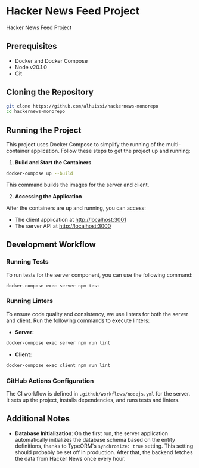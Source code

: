 # Hacker News Feed Project

Hacker News Feed Project

## Prerequisites

- Docker and Docker Compose
- Node v20.1.0
- Git

## Cloning the Repository

```bash
git clone https://github.com/alhuissi/hackernews-monorepo
cd hackernews-monorepo
```

## Running the Project

This project uses Docker Compose to simplify the running of the multi-container application. Follow these steps to get the project up and running:

1. **Build and Start the Containers**

```bash
docker-compose up --build
```

This command builds the images for the server and client.

2. **Accessing the Application**

After the containers are up and running, you can access:
- The client application at [http://localhost:3001](http://localhost:3001)
- The server API at [http://localhost:3000](http://localhost:3000)

## Development Workflow

### Running Tests

To run tests for the server component, you can use the following command:

```bash
docker-compose exec server npm test
```

### Running Linters

To ensure code quality and consistency, we use linters for both the server and client. Run the following commands to execute linters:

- **Server:**

```bash
docker-compose exec server npm run lint
```

- **Client:**

```bash
docker-compose exec client npm run lint
```

### GitHub Actions Configuration

The CI workflow is defined in `.github/workflows/nodejs.yml` for the server. It sets up the project, installs dependencies, and runs tests and linters.

## Additional Notes

- **Database Initialization**: On the first run, the server application automatically initializes the database schema based on the entity definitions, thanks to TypeORM's `synchronize: true` setting. This setting should probably be set off in production. After that, the backend fetches the data from Hacker News once every hour.

